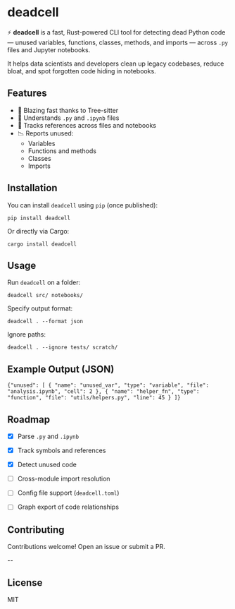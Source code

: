 # deadcell

⚡️ **deadcell** is a fast, Rust-powered CLI tool for detecting dead Python code — unused variables, functions, classes, methods, and imports — across `.py` files and Jupyter notebooks.

It helps data scientists and developers clean up legacy codebases, reduce bloat, and spot forgotten code hiding in notebooks.


## Features

- 🚀 Blazing fast thanks to Tree-sitter
- 🧠 Understands `.py` and `.ipynb` files
- 📎 Tracks references across files and notebooks
- 📉 Reports unused:
  - Variables
  - Functions and methods
  - Classes
  - Imports


## Installation

You can install `deadcell` using `pip` (once published):

``pip install deadcell``

Or directly via Cargo:

``cargo install deadcell``


## Usage

Run `deadcell` on a folder:

``deadcell src/ notebooks/``

Specify output format:

``deadcell . --format json``

Ignore paths:

``deadcell . --ignore tests/ scratch/``

## Example Output (JSON)

``{"unused": [
  {
    "name": "unused_var",
    "type": "variable",
    "file": "analysis.ipynb",
    "cell": 2
  },
  {
    "name": "helper_fn",
    "type": "function",
    "file": "utils/helpers.py",
    "line": 45
  }
]}``


## Roadmap

- [x] Parse `.py` and `.ipynb`
- [x] Track symbols and references
- [x] Detect unused code
- [ ] Cross-module import resolution
- [ ] Config file support (`deadcell.toml`)
- [ ] Graph export of code relationships


## Contributing

Contributions welcome! Open an issue or submit a PR.

--

## License

MIT
